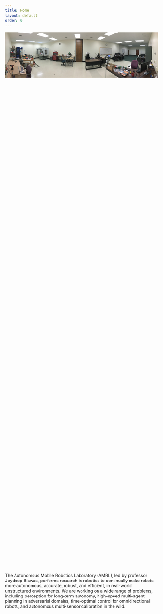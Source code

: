 ```yaml
---
title: Home
layout: default
order: 0
---
```


<link rel="stylesheet" type="text/css" href="//cdn.jsdelivr.net/npm/slick-carousel@1.8.1/slick/slick.css"/>
<link rel="stylesheet" type="text/css" href="//cdn.jsdelivr.net/npm/slick-carousel@1.8.1/slick/slick-theme.css"/>

<style>

button.slick-prev.slick-arrow::before {
color: black;
}

button.slick-next.slick-arrow::before {
color: black;
}
</style>

<div class="main_carousel">
  <div><img class="center-image" src="./assets/images/slideshow/amrl_panorama.jpg"></div>
  <div style="visibility: hidden;"><img class="center-image" src="./assets/images/slideshow/group_photo_scaled.jpg"></div>
  <div style="visibility: hidden;"><img class="center-image" src="./assets/images/slideshow/robocup_2017_scaled.jpg"></div>
  <div style="visibility: hidden;"><img class="center-image" src="./assets/images/slideshow/robocup_robots_scaled.jpg"></div>
  <div style="visibility: hidden;"><img class="center-image" src="./assets/images/slideshow/jackal_grass_scaled.jpg"></div>
  <div style="visibility: hidden;"><img class="center-image" src="./assets/images/slideshow/robocup_robots_scaled.jpg"></div>
</div>

<script type="text/javascript" src="//ajax.googleapis.com/ajax/libs/jquery/1.12.4/jquery.min.js"></script>
<script type="text/javascript" src="//code.jquery.com/jquery-migrate-1.2.1.min.js"></script>
<script type="text/javascript" src="//cdn.jsdelivr.net/npm/slick-carousel@1.8.1/slick/slick.min.js"></script>

<script type="text/javascript">
$('.main_carousel').children('div').each(function () {
    $(this).css("visibility", "visible")
  });
$(document).ready(function(){
  $('.main_carousel').slick({
  autoplay: true,
  autoplaySpeed: 6250,
  fade: true,
  cssEase: 'linear',
  dots: true,
  infinite: true,
  });
});
</script>

The Autonomous Mobile Robotics Laboratory (AMRL), led by professor Joydeep Biswas, performs research in robotics to continually make robots more autonomous, accurate, robust, and efficient, in real-world unstructured environments. We are working on a wide range of problems, including perception for long-term autonomy, high-speed multi-agent planning in adversarial domains, time-optimal control for omnidirectional robots, and autonomous multi-sensor calibration in the wild.

